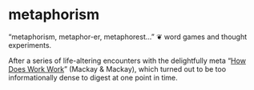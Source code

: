 # metaphorism
“metaphorism, metaphor-er, metaphorest...” ❦ word games and thought experiments.

After a series of life-altering encounters with the delightfully meta “[How Does Work Work](http://www.inference.phy.cam.ac.uk/mackay/presentations/WORK/index.html)” (Mackay & Mackay), which turned out to be too informationally dense to digest at one point in time.
